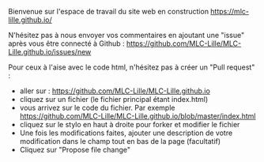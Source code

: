 Bienvenue sur l'espace de travail du site web en construction https://mlc-lille.github.io/

N'hésitez pas à nous envoyer vos commentaires en ajoutant une "issue" après vous être connecté à Github : https://github.com/MLC-Lille/MLC-Lille.github.io/issues/new

Pour ceux à l'aise avec le code html, n'hésitez pas à créer un "Pull request" :
- aller sur : https://github.com/MLC-Lille/MLC-Lille.github.io
- cliquez sur un fichier (le fichier principal étant index.html)
- vous arrivez sur le code du fichier. Par exemple https://github.com/MLC-Lille/MLC-Lille.github.io/blob/master/index.html
- cliquez sur le stylo en haut à droite pour forker et modifier le fichier
- Une fois les modifications faites, ajouter une description de votre modification dans le champ tout en bas de la page (facultatif)
- Cliquez sur "Propose file change"


